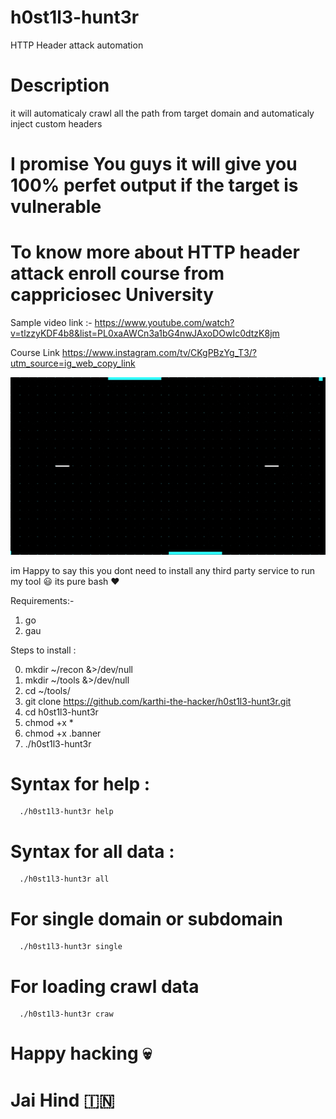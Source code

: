 # h0st1l3-hunt3r
HTTP Header attack automation 

# Description
it will automaticaly crawl all the path from target domain and automaticaly inject 
custom headers

# I promise You guys it will give you 100% perfet output if the target is vulnerable

# To know more about HTTP header attack enroll course from cappriciosec University

Sample video link :- https://www.youtube.com/watch?v=tlzzyKDF4b8&list=PL0xaAWCn3a1bG4nwJAxoDOwIc0dtzK8jm

Course Link https://www.instagram.com/tv/CKgPBzYg_T3/?utm_source=ig_web_copy_link

![alt text](https://raw.githubusercontent.com/karthi-the-hacker/h0st1l3-hunt3r/main/logo.gif)


im Happy to say this you dont need to install any third party service to run my tool 😃
its pure bash ❤️️

Requirements:-
1. go
2. gau

Steps to install :

0. mkdir ~/recon &>/dev/null
1. mkdir ~/tools &>/dev/null
2. cd ~/tools/
3. git clone https://github.com/karthi-the-hacker/h0st1l3-hunt3r.git
4. cd h0st1l3-hunt3r
5. chmod +x *
6. chmod +x .banner
7. ./h0st1l3-hunt3r


# Syntax for help :
      ./h0st1l3-hunt3r help
# Syntax for all data :
      ./h0st1l3-hunt3r all
# For single domain or subdomain 
      ./h0st1l3-hunt3r single
       
# For loading crawl data
      ./h0st1l3-hunt3r craw
      
# Happy hacking 💀
# Jai Hind 🇮🇳
